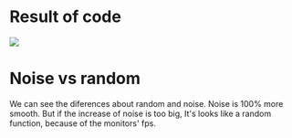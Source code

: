 # Result of code
<img src="https://raw.githubusercontent.com/FranciscoOssianFOLN/Exercises/master/The%20Nature%20of%20Code%202/1.3%20noise%20vs%20random/my%20version/result.gif" />

# Noise vs random
We can see the diferences about random and noise. Noise is 100% more smooth. But if the increase of noise is too big, It's looks like a random function, because of the monitors' fps.